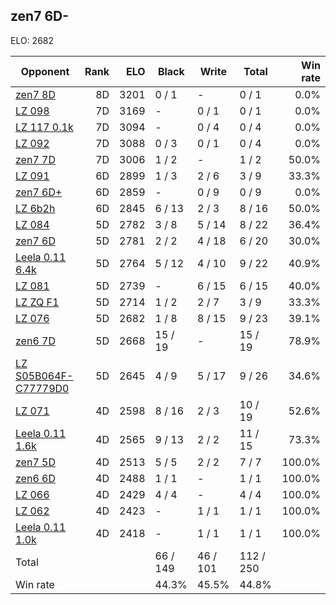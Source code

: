 ## zen7 6D- ##

ELO: 2682

Opponent | Rank | ELO | Black | Write | Total | Win rate
---------|-----:|----:|-------|-------|-------|-------:
[zen7 8D](zen7%208D.md) | 8D | 3201 | 0 / 1 | - | 0 / 1 | 0.0%
[LZ 098](LZ%20098.md) | 7D | 3169 | - | 0 / 1 | 0 / 1 | 0.0%
[LZ 117 0.1k](LZ%20117%200.1k.md) | 7D | 3094 | - | 0 / 4 | 0 / 4 | 0.0%
[LZ 092](LZ%20092.md) | 7D | 3088 | 0 / 3 | 0 / 1 | 0 / 4 | 0.0%
[zen7 7D](zen7%207D.md) | 7D | 3006 | 1 / 2 | - | 1 / 2 | 50.0%
[LZ 091](LZ%20091.md) | 6D | 2899 | 1 / 3 | 2 / 6 | 3 / 9 | 33.3%
[zen7 6D+](zen7%206D+.md) | 6D | 2859 | - | 0 / 9 | 0 / 9 | 0.0%
[LZ 6b2h](LZ%206b2h.md) | 6D | 2845 | 6 / 13 | 2 / 3 | 8 / 16 | 50.0%
[LZ 084](LZ%20084.md) | 5D | 2782 | 3 / 8 | 5 / 14 | 8 / 22 | 36.4%
[zen7 6D](zen7%206D.md) | 5D | 2781 | 2 / 2 | 4 / 18 | 6 / 20 | 30.0%
[Leela 0.11 6.4k](Leela%200.11%206.4k.md) | 5D | 2764 | 5 / 12 | 4 / 10 | 9 / 22 | 40.9%
[LZ 081](LZ%20081.md) | 5D | 2739 | - | 6 / 15 | 6 / 15 | 40.0%
[LZ ZQ F1](LZ%20ZQ%20F1.md) | 5D | 2714 | 1 / 2 | 2 / 7 | 3 / 9 | 33.3%
[LZ 076](LZ%20076.md) | 5D | 2682 | 1 / 8 | 8 / 15 | 9 / 23 | 39.1%
[zen6 7D](zen6%207D.md) | 5D | 2668 | 15 / 19 | - | 15 / 19 | 78.9%
[LZ S05B064F-C77779D0](LZ%20S05B064F-C77779D0.md) | 5D | 2645 | 4 / 9 | 5 / 17 | 9 / 26 | 34.6%
[LZ 071](LZ%20071.md) | 4D | 2598 | 8 / 16 | 2 / 3 | 10 / 19 | 52.6%
[Leela 0.11 1.6k](Leela%200.11%201.6k.md) | 4D | 2565 | 9 / 13 | 2 / 2 | 11 / 15 | 73.3%
[zen7 5D](zen7%205D.md) | 4D | 2513 | 5 / 5 | 2 / 2 | 7 / 7 | 100.0%
[zen6 6D](zen6%206D.md) | 4D | 2488 | 1 / 1 | - | 1 / 1 | 100.0%
[LZ 066](LZ%20066.md) | 4D | 2429 | 4 / 4 | - | 4 / 4 | 100.0%
[LZ 062](LZ%20062.md) | 4D | 2423 | - | 1 / 1 | 1 / 1 | 100.0%
[Leela 0.11 1.0k](Leela%200.11%201.0k.md) | 4D | 2418 | - | 1 / 1 | 1 / 1 | 100.0%
Total | | | 66 / 149 | 46 / 101 | 112 / 250 | 
Win rate| | | 44.3% | 45.5% | 44.8% | 
